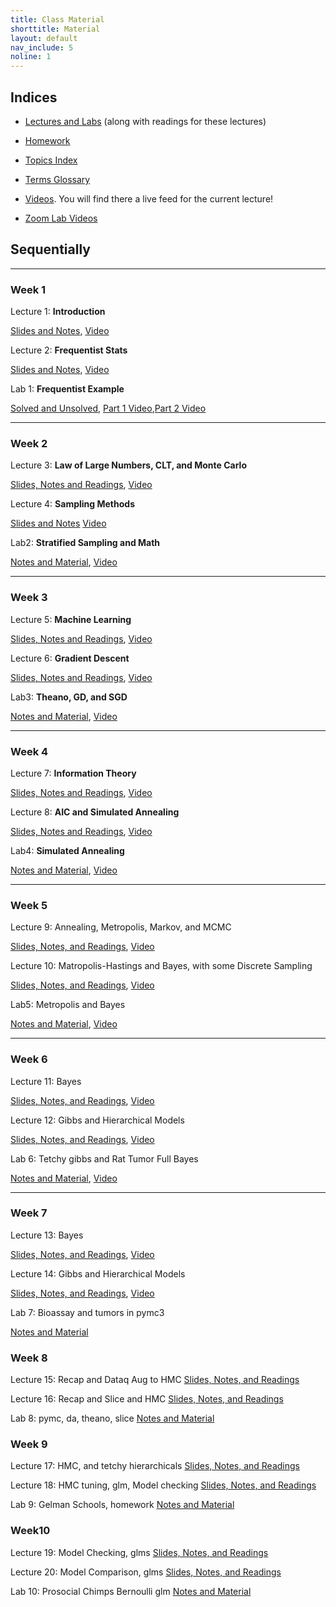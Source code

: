 ```yaml
---
title: Class Material
shorttitle: Material
layout: default
nav_include: 5
noline: 1
---
```


## Indices

- [Lectures and Labs](lectures/) (along with readings for these lectures)
- [Homework](homework/)
- [Topics Index](topics.html)
- [Terms Glossary](terms.html)
- [Videos](https://matterhorn.dce.harvard.edu/engage/ui/index.html#/2017/02/24932). You will find there
 a live feed for the current lecture!

- [Zoom Lab Videos](https://vimeo.com/channels/1194246)

## Sequentially

---

### Week 1

Lecture 1: **Introduction**

[Slides and Notes](lectures/lecture1.html), [Video](https://matterhorn.dce.harvard.edu/engage/player/watch.html?id=25c6b2b9-864a-4ead-bd3b-cf9af8b1e201)

Lecture 2: **Frequentist Stats**

[Slides and Notes](lectures/lecture2.html), [Video](https://matterhorn.dce.harvard.edu/engage/player/watch.html?id=9c427fac-29d5-4ef9-b7d0-fb9eb6f11a58)

Lab 1: **Frequentist Example**

[Solved and Unsolved](lectures/lab1.html),
[Part 1 Video](https://vimeo.com/201321508),[Part 2 Video](https://vimeo.com/201322530)

---

### Week 2

Lecture 3: **Law of Large Numbers, CLT, and Monte Carlo**

[Slides, Notes and Readings](lectures/lecture3.html), [Video](https://matterhorn.dce.harvard.edu/engage/player/watch.html?id=bc46d8be-32ad-4c71-88a2-b0af4d71110b)

Lecture 4: **Sampling Methods**

[Slides and Notes](lectures/lecture4.html)
[Video](https://matterhorn.dce.harvard.edu/engage/player/watch.html?id=51836d8c-95a2-48a7-b105-d0454e13fcdc)

Lab2: **Stratified Sampling and Math**

[Notes and Material](lectures/lab2.html), [Video](https://matterhorn.dce.harvard.edu/engage/player/watch.html?id=03b49382-125a-4002-9346-ff79f13ff201)

---

### Week 3

Lecture 5: **Machine Learning**

[Slides, Notes and Readings](lectures/lecture5.html),
[Video](https://matterhorn.dce.harvard.edu/engage/player/watch.html?id=9d0d79cc-18bd-4f07-aca9-087f492720f5)

Lecture 6: **Gradient Descent**

[Slides, Notes and Readings](lectures/lecture6.html), [Video](https://matterhorn.dce.harvard.edu/engage/player/watch.html?id=dd5cdda8-5810-407f-8bd0-0d20c8c89d2f)

Lab3: **Theano, GD, and SGD**

[Notes and Material](lectures/lab3.html), [Video](https://vimeo.com/203542166)

---

### Week 4

Lecture 7: **Information Theory**

[Slides, Notes and Readings](lectures/lecture7.html), [Video](https://matterhorn.dce.harvard.edu/engage/player/watch.html?id=8626c897-c1e8-48e4-89d6-f9535945654a)

Lecture 8: **AIC and Simulated Annealing**

[Slides, Notes and Readings](lectures/lecture8.html), [Video](https://matterhorn.dce.harvard.edu/engage/player/watch.html?id=69902285-6bab-4236-bdaf-4f7a0e52c5ee)


Lab4: **Simulated Annealing**

[Notes and Material](lectures/lab4.html), [Video](https://matterhorn.dce.harvard.edu/engage/player/watch.html?id=91cecfea-3737-46ff-b9a5-a7fa4c546218)

---

### Week 5

Lecture 9: Annealing, Metropolis, Markov, and MCMC

[Slides, Notes, and Readings](lectures/lecture9.html), [Video](https://matterhorn.dce.harvard.edu/engage/player/watch.html?id=204a0c4d-6446-4455-9db0-eaa0d0c25cfb)

Lecture 10: Matropolis-Hastings and Bayes, with some Discrete Sampling

[Slides, Notes, and Readings](lectures/lecture10.html), [Video](https://matterhorn.dce.harvard.edu/engage/player/watch.html?id=f6fa497d-1f25-4ad5-9c37-5c1e68552b3d)

Lab5: Metropolis and Bayes

[Notes and Material](lectures/lab5.html), [Video](https://matterhorn.dce.harvard.edu/engage/player/watch.html?id=28967b40-8841-4459-8fa9-8dff4779601e)

---

### Week 6

Lecture 11: Bayes

[Slides, Notes, and Readings](lectures/lecture11.html), [Video](https://matterhorn.dce.harvard.edu/engage/player/watch.html?id=4f69bad3-96ff-4613-8a3d-7d4f30992b57)

Lecture 12: Gibbs and Hierarchical Models

[Slides, Notes, and Readings](lectures/lecture12.html), [Video](https://matterhorn.dce.harvard.edu/engage/player/watch.html?id=840f668a-099a-4c72-8346-d36a6d7aa772)

Lab 6: Tetchy gibbs and Rat Tumor Full Bayes

[Notes and Material](lectures/lab6.html), [Video](https://matterhorn.dce.harvard.edu/engage/player/watch.html?id=9479a00b-da07-48fd-bfa2-040f1aafe126)

---

### Week 7

Lecture 13: Bayes

[Slides, Notes, and Readings](lectures/lecture13.html), [Video](https://matterhorn.dce.harvard.edu/engage/player/watch.html?id=73c1afbc-93a2-44b7-87a5-10bb804f7c97)

Lecture 14: Gibbs and Hierarchical Models

[Slides, Notes, and Readings](lectures/lecture14.html), [Video](https://matterhorn.dce.harvard.edu/engage/player/watch.html?id=01d02827-eee9-4e02-9a56-74f11e4b6bb2)

Lab 7: Bioassay and tumors in pymc3

[Notes and Material](lectures/lab7.html)

### Week 8

Lecture 15: Recap and Dataq Aug to HMC
[Slides, Notes, and Readings](lectures/lecture15.html)

Lecture 16: Recap and Slice and HMC
[Slides, Notes, and Readings](lectures/lecture16.html)

Lab 8: pymc, da, theano, slice
[Notes and Material](lectures/lab8.html)

### Week 9

Lecture 17: HMC, and tetchy hierarchicals
[Slides, Notes, and Readings](lectures/lecture17.html)

Lecture 18: HMC tuning, glm, Model checking
[Slides, Notes, and Readings](lectures/lecture18.html)

Lab 9: Gelman Schools, homework
[Notes and Material](lectures/lab9.html)

### Week10

Lecture 19: Model Checking, glms
[Slides, Notes, and Readings](lectures/lecture19.html)

Lecture 20: Model Comparison, glms
[Slides, Notes, and Readings](lectures/lecture20.html)

Lab 10: Prosocial Chimps Bernoulli glm
[Notes and Material](lectures/lab10.html)
